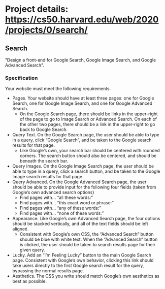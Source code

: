# Project details: https://cs50.harvard.edu/web/2020/projects/0/search/

## Search

"Design a front-end for Google Search, Google Image Search, and Google Advanced Search".

### Specification

Your website must meet the following requirements.

- Pages. Your website should have at least three pages: one for Google Search, one for Google Image Search, and one for Google Advanced Search.
  - On the Google Search page, there should be links in the upper-right of the page to go to Image Search or Advanced Search. On each of the other two pages, there should be a link in the upper-right to go back to Google Search.
- Query Text. On the Google Search page, the user should be able to type in a query, click “Google Search”, and be taken to the Google search results for that page.
  - Like Google’s own, your search bar should be centered with rounded corners. The search button should also be centered, and should be beneath the search bar.
- Query Images. On the Google Image Search page, the user should be able to type in a query, click a search button, and be taken to the Google Image search results for that page.
- Query Advanced. On the Google Advanced Search page, the user should be able to provide input for the following four fields (taken from Google’s own advanced search options)
  - Find pages with… “all these words:”
  - Find pages with… “this exact word or phrase:”
  - Find pages with… “any of these words:”
  - Find pages with… “none of these words:”
- Appearance. Like Google’s own Advanced Search page, the four options should be stacked vertically, and all of the text fields should be left aligned.
  - Consistent with Google’s own CSS, the “Advanced Search” button should be blue with white text. When the “Advanced Search” button is clicked, the user should be taken to search results page for their given query.
- Lucky. Add an “I’m Feeling Lucky” button to the main Google Search page. Consistent with Google’s own behavior, clicking this link should take users directly to the first Google search result for the query, bypassing the normal results page.
- Aesthetics. The CSS you write should match Google’s own aesthetics as best as possible.
